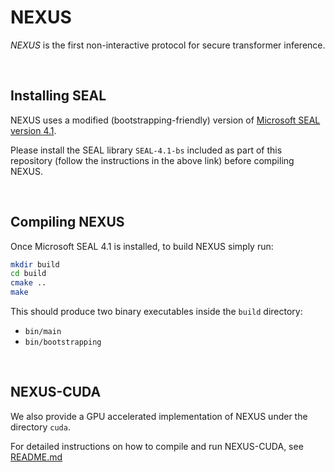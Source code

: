 # NEXUS
*NEXUS* is the first non-interactive protocol for secure transformer inference.

<br/>

## Installing SEAL
NEXUS uses a modified (bootstrapping-friendly) version of [Microsoft SEAL version 4.1](https://github.com/microsoft/SEAL/tree/4.1.2).

Please install the SEAL library `SEAL-4.1-bs` included as part of this repository (follow the instructions in the above link) before compiling NEXUS.

<br/>

## Compiling NEXUS
Once Microsoft SEAL 4.1 is installed, to build NEXUS simply run:

```bash
mkdir build
cd build
cmake ..
make
```

This should produce two binary executables inside the `build` directory:
- `bin/main`
- `bin/bootstrapping`

<br/>

## NEXUS-CUDA
We also provide a GPU accelerated implementation of NEXUS under the directory `cuda`.

For detailed instructions on how to compile and run NEXUS-CUDA, see [README.md](https://github.com/Kevin-Zh-CS/NEXUS/tree/main/cuda/README.md)
